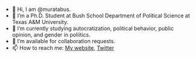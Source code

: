 - 👋 Hi, I am @muratabus.
- 🤔 I’m a Ph.D. Student at Bush School Department of Political Science at Texas A\&M University. 
- 🔭 I’m currently studying autocratization, political behavior, public opinion, and gender in poliitics.
- 👯 I’m available for collaboration requests.
- 📫 How to reach me: [My website](https://www.muratabus.com), [Twitter](https://twitter.com/muratabus)
